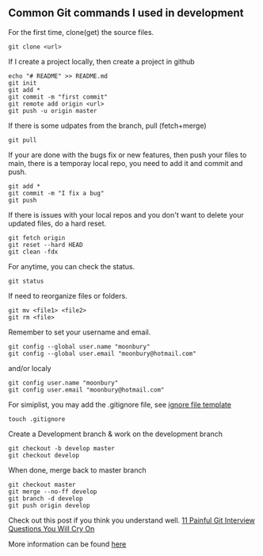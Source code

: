 ## Common Git commands I used in development

For the first time, clone(get) the source files.
```
git clone <url>
```
If I create a project locally, then create a project in github
```
echo "# README" >> README.md
git init
git add *
git commit -m "first commit"
git remote add origin <url>
git push -u origin master
```

If there is some udpates from the branch, pull (fetch+merge)
```
git pull
```

If your are done with the bugs fix or new features, then push your files to main, there is a temporay local repo, you need to add it and commit and push.
```
git add *
git commit -m "I fix a bug"
git push
```

If there is issues with your local repos and you don't want to delete your updated files, do a hard reset.
```
git fetch origin
git reset --hard HEAD
git clean -fdx
```

For anytime, you can check the status.
```
git status
```
If need to reorganize files or folders.
```
git mv <file1> <file2>
git rm <file>
```

Remember to set your username and email.
```
git config --global user.name "moonbury"
git config --global user.email "moonbury@hotmail.com"
```
and/or localy
```
git config user.name "moonbury"
git config user.email "moonbury@hotmail.com"
```

For simiplist, you may add the .gitignore file, see [ignore file template](https://github.com/github/gitignore/blob/master/Node.gitignore)
```
touch .gitignore
```

Create a Development branch & work on the development branch
```
git checkout -b develop master
git checkout develop
```
When done, merge back to master branch
```
git checkout master
git merge --no-ff develop
git branch -d develop
git push origin develop
```

Check out this post if you think you understand well.
[11 Painful Git Interview Questions You Will Cry On](https://dev.to/aershov24/11-painful-git-interview-questions-you-will-cry-on-1n2g?utm_source=digest_mailer&utm_medium=email&utm_campaign=digest_email)

More information can be found [here](https://nvie.com/posts/a-successful-git-branching-model/)

